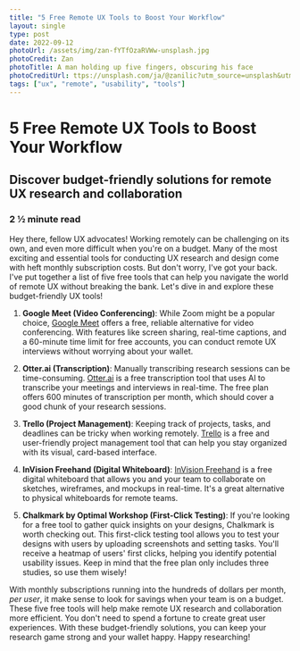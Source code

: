```yaml
---
title: "5 Free Remote UX Tools to Boost Your Workflow"
layout: single
type: post
date: 2022-09-12
photoUrl: /assets/img/zan-fYTfOzaRVWw-unsplash.jpg
photoCredit: Zan
photoTitle: A man holding up five fingers, obscuring his face
photoCreditUrl: ttps://unsplash.com/ja/@zanilic?utm_source=unsplash&utm_medium=referral&utm_content=creditCopyText
tags: ["ux", "remote", "usability", "tools"]
---
```


  
# 5 Free Remote UX Tools to Boost Your Workflow
## Discover budget-friendly solutions for remote UX research and collaboration
### 2 &frac12; minute read

Hey there, fellow UX advocates! Working remotely can be challenging on its own, and even more difficult when you're on a budget. Many of the most exciting and essential tools for conducting UX research and design come with heft monthly subscription costs. But don't worry, I've got your back. I've put together a list of five free tools that can help you navigate the world of remote UX without breaking the bank. Let's dive in and explore these budget-friendly UX tools!

1. **Google Meet (Video Conferencing)**: While Zoom might be a popular choice, [Google Meet](https://meet.google.com) offers a free, reliable alternative for video conferencing. With features like screen sharing, real-time captions, and a 60-minute time limit for free accounts, you can conduct remote UX interviews without worrying about your wallet.

2. **Otter.ai (Transcription)**: Manually transcribing research sessions can be time-consuming. [Otter.ai](https://otter.ai) is a free transcription tool that uses AI to transcribe your meetings and interviews in real-time. The free plan offers 600 minutes of transcription per month, which should cover a good chunk of your research sessions.

3. **Trello (Project Management)**: Keeping track of projects, tasks, and deadlines can be tricky when working remotely. [Trello](https://trello.com) is a free and user-friendly project management tool that can help you stay organized with its visual, card-based interface.

4. **InVision Freehand (Digital Whiteboard)**: [InVision Freehand](https://freehand.invision.com) is a free digital whiteboard that allows you and your team to collaborate on sketches, wireframes, and mockups in real-time. It's a great alternative to physical whiteboards for remote teams.

5. **Chalkmark by Optimal Workshop (First-Click Testing)**: If you're looking for a free tool to gather quick insights on your designs, Chalkmark is worth checking out. This first-click testing tool allows you to test your designs with users by uploading screenshots and setting tasks. You'll receive a heatmap of users' first clicks, helping you identify potential usability issues. Keep in mind that the free plan only includes three studies, so use them wisely!

With monthly subscriptions running into the hundreds of dollars per month, *per user*, it make sense to look for savings when your team is on a budget. These five free tools will help make remote UX research and collaboration more efficient. You don't need to spend a fortune to create great user experiences. With these budget-friendly solutions, you can keep your research game strong and your wallet happy. Happy researching!